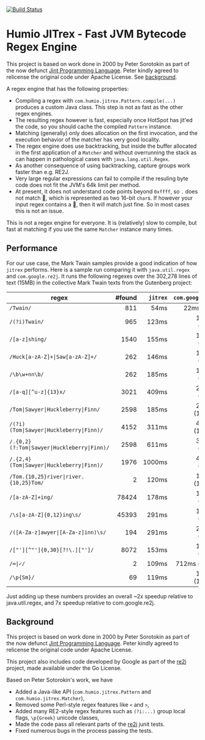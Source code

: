 [![Build Status](https://cloud.drone.io/api/badges/humio/jitrex/status.svg)](https://cloud.drone.io/humio/jitrex)

# Humio JITrex - Fast JVM Bytecode Regex Engine

This project is based on work done in 2000 by Peter Sorotokin as part 
of the now defunct [Jint Programming Language](http://jint.sourceforge.net).
Peter kindly agreed to relicense the original code under Apache License.
See [background](#background).

A regex engine that has the following properties:

- Compiling a regex with `com.humio.jitrex.Pattern.compile(...)` produces a custom Java class.
  This step is not as fast as the other regex engines. 
- The resulting regex however is fast, especially once HotSpot has jit'ed the code, so you
  should cache the compiled `Pattern` instance.
- Matching (generally) only does allocation on the first invocation, and the execution
  behavior of the matcher has very good locality.
- The regex engine does use backtracking, but inside the buffer allocated in the first application
  of a `Matcher` and without overrunning the stack as can happen in pathological cases 
  with `java.lang.util.Regex`.
- As another consequence of using backtracking, capture groups work faster than e.g. RE2J.
- Very large regular expressions can fail to compile if the resuling byte code does not
  fit the JVM's 64k limit per method.
- At present, it does not understand code points beyond `0xffff`, so `.` does not match 💩,
  which is represented as two 16-bit `char`s.  If however your input regex contains a 💩, then
  it will match just fine.  So in most cases this is not an issue.
  
This is not a regex engine for everyone.  It is (relatively) slow to compile,
but fast at matching if you use the same `Matcher` instance many times.

## Performance

For our use case, the Mark Twain samples provide a good indication of how `jitrex` performs.
Here is a sample run comparing it with `java.util.regex` and `com.google.re2j`.
It runs the following regexes over the 302,278 lines of text (15MB) in the collective Mark 
Twain texts from the Gutenberg project:


regex | #found | `jitrex` | `com.google.re2j` | `java.util.regex`
---   | ---:    | ---:     | ---:              | ---: 
 `/Twain/` | 811 | 54ms | 22ms  (40%) | 42ms (77%)
 `/(?i)Twain/` | 965 | 123ms | 1207ms  (981%) | 120ms (97%)
 `/[a-z]shing/` | 1540 | 155ms | 1043ms  (672%) | 187ms (120%)
 `/Huck[a-zA-Z]+\|Saw[a-zA-Z]+/` | 262 | 146ms | 1293ms  (885%) | 265ms (181%)
 `/\b\w+nn\b/` | 262 | 185ms | 1345ms  (727%) | 347ms (187%)
 `/[a-q][^u-z]{13}x/` | 3021 | 409ms | 2475ms  (605%) | 440ms (107%)
 `/Tom\|Sawyer\|Huckleberry\|Finn/` | 2598 | 185ms | 2501ms  (1351%) | 479ms (258%)
 `/(?i)(Tom\|Sawyer\|Huckleberry\|Finn)/` | 4152 | 311ms | 4755ms  (1528%) | 587ms (188%)
 `/.{0,2}(?:Tom\|Sawyer\|Huckleberry\|Finn)/` | 2598 | 611ms | 3640ms  (595%) | 1735ms (283%)
 `/.{2,4}(Tom\|Sawyer\|Huckleberry\|Finn)/` | 1976 | 1000ms | 4221ms  (422%) | 1807ms (180%)
 `/Tom.{10,25}river\|river.{10,25}Tom/` | 2 | 120ms | 1374ms  (1145%) | 210ms (175%)
 `/[a-zA-Z]+ing/` | 78424 | 178ms | 1275ms  (716%) | 434ms (243%)
 `/\s[a-zA-Z]{0,12}ing\s/` | 45393 | 291ms | 1746ms  (600%) | 484ms (166%)
 `/([A-Za-z]awyer\|[A-Za-z]inn)\s/` | 194 | 291ms | 2190ms  (752%) | 669ms (229%)
 `/["'][^"']{0,30}[?!\.]["']/` | 8072 | 153ms | 1012ms  (661%) | 175ms (114%)
 `/∞\|✓/` | 2 | 109ms | 712ms  (653%) | 375ms (344%)
 `/\p{Sm}/` | 69 | 119ms | 1252ms  (1052%) | 133ms (111%)

Just adding up these numbers provides an overall ~2x speedup relative to java.util.regex,
and 7x speedup relative to com.google.re2j.

## Background

This project is based on work done in 2000 by Peter Sorotokin as part 
of the now defunct [Jint Programming Language](http://jint.sourceforge.net).
Peter kindly agreed to relicense the original code under Apache License.

This project also includes code developed by Google as part of the
[re2j](https://github.com/google/re2j) project, made available under the
Go License.

Based on Peter Sotorokin's work, we have 

- Added a Java-like API (`com.humio.jitrex.Pattern` and `com.humio.jitrex.Matcher`),
- Removed some Perl-style regex features like `<` and `>`, 
- Added many RE2-style regex features such as `(?i:...)` group local flags, `\p{Greek}` unicode classes,
- Made the code pass all relevant parts of the [re2j](https://github.com/google/re2j) junit tests.
- Fixed numerous bugs in the process passing the tests.

